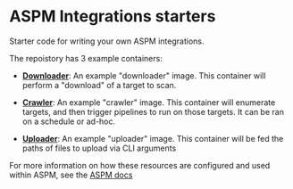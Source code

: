 # ASPM Integrations starters

Starter code for writing your own ASPM integrations.

The repoistory has 3 example containers:

- **[Downloader](/downloader/)**: An example "downloader" image.
  This container will perform a "download" of a target to scan.

- **[Crawler](/crawler/)**: An example "crawler" image.
  This container will enumerate targets, and then trigger pipelines to run on those targets.
  It can be ran on a schedule or ad-hoc.

- **[Uploader](/uploader/)**: An example "uploader" image.
  This container will be fed the paths of files to upload via CLI arguments
  
For more information on how these resources are configured and used within ASPM,
see the [ASPM docs](https://github.com/crashappsec/aspm?tab=readme-ov-file#definitions)